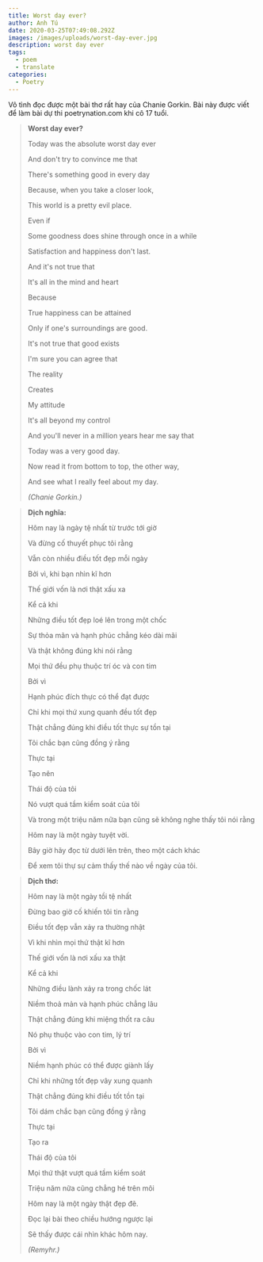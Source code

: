 ```yaml
---
title: Worst day ever?
author: Anh Tú
date: 2020-03-25T07:49:08.292Z
images: /images/uploads/worst-day-ever.jpg
description: worst day ever
tags:
  - poem
  - translate
categories:
  - Poetry
---
```

Vô tình đọc được một bài thơ rất hay của Chanie Gorkin. Bài này được viết để làm bài dự thi poetrynation.com khi cô 17 tuổi.

<!--more-->

> **Worst day ever?**
> 
> Today was the absolute worst day ever
> 
> And don't try to convince me that
> 
> There's something good in every day
> 
> Because, when you take a closer look,
> 
> This world is a pretty evil place.
> 
> Even if
> 
> Some goodness does shine through once in a while
> 
> Satisfaction and happiness don't last.
> 
> And it's not true that
> 
> It's all in the mind and heart
> 
> Because
> 
> True happiness can be attained
> 
> Only if one's surroundings are good.
> 
> It's not true that good exists
> 
> I'm sure you can agree that
> 
> The reality
> 
> Creates
> 
> My attitude
> 
> It's all beyond my control
> 
> And you'll never in a million years hear me say that
> 
> Today was a very good day.
> 
> Now read it from bottom to top, the other way,
> 
> And see what I really feel about my day.
> 
> *(Chanie Gorkin.)*

> **Dịch nghĩa:**
> 
> Hôm nay là ngày tệ nhất từ trước tới giờ
> 
> Và đừng cố thuyết phục tôi rằng
> 
> Vẫn còn nhiều điều tốt đẹp mỗi ngày
> 
> Bởi vì, khi bạn nhìn kĩ hơn
> 
> Thế giới vốn là nơi thật xấu xa
> 
> Kể cả khi
> 
> Những điều tốt đẹp loé lên trong một chốc
> 
> Sự thỏa mãn và hạnh phúc chẳng kéo dài mãi
> 
> Và thật không đúng khi nói rằng
> 
> Mọi thứ đều phụ thuộc trí óc và con tim
> 
> Bởi vì
> 
> Hạnh phúc đích thực có thể đạt được
> 
> Chỉ khi mọi thứ xung quanh đều tốt đẹp
> 
> Thật chẳng đúng khi điều tốt thực sự tồn tại
> 
> Tôi chắc bạn cũng đồng ý rằng
> 
> Thực tại
> 
> Tạo nên
> 
> Thái độ của tôi
> 
> Nó vượt quá tầm kiểm soát của tôi
> 
> Và trong một triệu năm nữa bạn cũng sẽ không nghe thấy tôi nói rằng
> 
> Hôm nay là một ngày tuyệt vời.
> 
> Bây giờ hãy đọc từ dưới lên trên, theo một cách khác
> 
> Để xem tôi thự sự cảm thấy thế nào về ngày của tôi.

> **Dịch thơ:**
> 
> Hôm nay là một ngày tồi tệ nhất
> 
> Đừng bao giờ cố khiến tôi tin rằng
> 
> Điều tốt đẹp vẫn xảy ra thường nhật
> 
> Vì khi nhìn mọi thứ thật kĩ hơn
> 
> Thế giới vốn là nơi xấu xa thật
> 
> Kể cả khi
> 
> Những điều lành xảy ra trong chốc lát
> 
> Niềm thoả mản và hạnh phúc chẳng lâu
> 
> Thật chẳng đúng khi miệng thốt ra câu
> 
> Nó phụ thuộc vào con tim, lý trí
> 
> Bởi vì
> 
> Niềm hạnh phúc có thể được giành lấy
> 
> Chỉ khi những tốt đẹp vây xung quanh
> 
> Thật chẳng đúng khi điều tốt tồn tại
> 
> Tôi dám chắc bạn cũng đồng ý rằng
> 
> Thực tại
> 
> Tạo ra
> 
> Thái độ của tôi
> 
> Mọi thứ thật vượt quá tầm kiểm soát
> 
> Triệu năm nữa cũng chẳng hé trên môi
> 
> Hôm nay là một ngày thật đẹp đẽ.
> 
> Đọc lại bài theo chiều hướng ngược lại
> 
> Sẽ thấy được cái nhìn khác hôm nay.
> 
> *(Remyhr.)*
